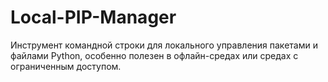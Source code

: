# Local-PIP-Manager
Инструмент командной строки для локального управления пакетами и файлами Python, особенно полезен в офлайн-средах или средах с ограниченным доступом.
